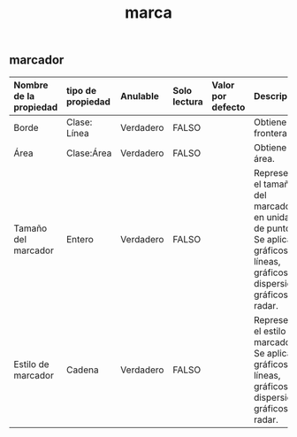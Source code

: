 ﻿---
title: marca
second_title: Aspose.Cells Cloud Documen
type: docs
url: /es/specification/model/marker/
description: "Aspose.Cells Especificación del modelo de nube: Marcador. Maneje sin esfuerzo Excel y otros documentos de hoja de cálculo con funciones como abrir, generar, editar, dividir, fusionar, comparar y convertir."
weight: 50
---
## **marcador**

 

| Nombre de la propiedad| tipo de propiedad| Anulable| Solo lectura| Valor por defecto| Descripción|
|:- |:- |:- |:- |:- |:- |
| Borde| Clase: Línea| Verdadero| FALSO|| Obtiene la frontera.|
| Área| Clase:Área| Verdadero| FALSO|| Obtiene el área.|
|Tamaño del marcador| Entero| Verdadero| FALSO|| Representa el tamaño del marcador en unidades de puntos. Se aplica a gráficos de líneas, gráficos de dispersión o gráficos de radar.|
| Estilo de marcador| Cadena| Verdadero| FALSO|| Representa el estilo del marcador. Se aplica a gráficos de líneas, gráficos de dispersión o gráficos de radar.|

